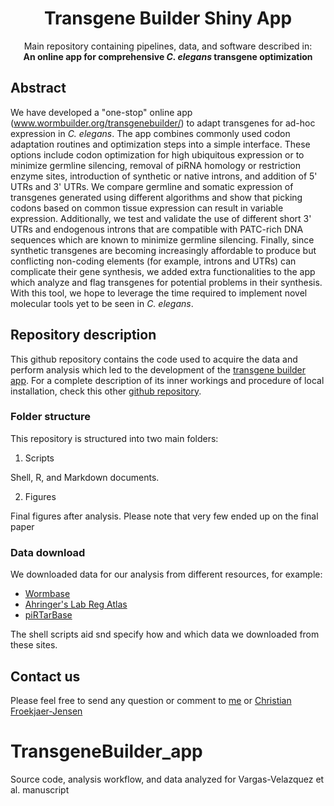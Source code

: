 
<h1 align="center">Transgene Builder Shiny App</h1>
<p align="center">
Main repository containing pipelines, data, and software described in: <br><b>An online app for comprehensive <i>C. elegans</i> transgene optimization </b>
</p>

## Abstract
We have developed a "one-stop" online app (www.wormbuilder.org/transgenebuilder/) to adapt transgenes for ad-hoc expression in <i>C. elegans</i>. The app combines commonly used codon adaptation routines and optimization steps into a simple interface. These options include codon optimization for high ubiquitous expression or to minimize germline silencing, removal of piRNA homology or restriction enzyme sites, introduction of synthetic or native introns, and addition of 5' UTRs and 3' UTRs. We compare germline and somatic expression of transgenes generated using different algorithms and show that picking codons based on common tissue expression can result in variable expression. Additionally, we test and validate the use of different short 3' UTRs and endogenous introns that are compatible with  PATC-rich DNA sequences which are known to minimize germline silencing. Finally, since synthetic transgenes are becoming increasingly affordable to produce but conflicting non-coding elements (for example, introns and UTRs) can complicate their gene synthesis, we added extra functionalities to the app which analyze and flag transgenes for potential problems in their synthesis. With this tool, we hope to leverage the time required to implement novel molecular tools yet to be seen in <i>C. elegans</i>.

## Repository description
This github repository contains the code used to acquire the data and perform analysis which led to the development of the [transgene builder app](www.wormbuilder.org/transgenebuilder/). For a complete description of its inner workings and procedure of local installation, check this other [github repository](https://github.com/AmhedVargas/GeneOptimizer_2022).

### Folder structure
This repository is structured into two main folders:
1. Scripts

Shell, R, and Markdown documents.

2. Figures

Final figures after analysis. Please note that very few ended up on the final paper

### Data download
We downloaded data for our analysis from different resources, for example:
* [Wormbase](https://wormbase.org/)
* [Ahringer's Lab Reg Atlas](https://ahringerlab.com/RegAtlas/)
* [piRTarBase](http://cosbi6.ee.ncku.edu.tw/piRTarBase/)

The shell scripts aid snd specify how and which data we downloaded from these sites.


## Contact us
Please feel free to send any question or comment to [me](mailto:avargas0lcg@gmail.com) or [Christian Froekjaer-Jensen](mailto:cfjensen@kaust.edu.sa)

# TransgeneBuilder_app
Source code, analysis workflow, and data analyzed for Vargas-Velazquez et al. manuscript
